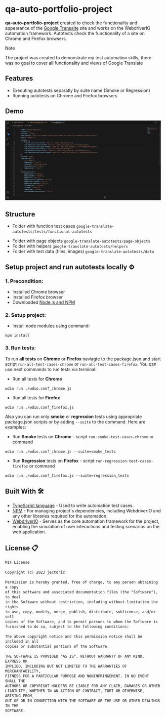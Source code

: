 # qa-auto-portfolio-project

**qa-auto-portfolio-project** created to check the functionality and appearance of the [Google Transalte](https://translate.google.com/) site and works on the WebdriverIO automation framework. Autotests check the functionality of a site on Chrome and Firefox browsers. <!--In addition to functional tests, there are also non-functional tests for checking appearance by comparing screenshots (UI Regression Tests)-->

> [!NOTE]
> The project was created to demonstrate my test automation skills, there was no goal to cover all functionality and views of Google Translate

## Features 
- Executing autotests separatly by suite name (Smoke or Regression<!-- /UI Comparison-->)
- Running autotests on Chrome and Firefox browsers
<!-- - UI Comparison autotests that allows to compare current view with predefined scrennshot 
ADD UI COMPARISON PHOTO
- Remote autotests run on CircleCI -->

## Demo
<img src="./google-translate-autotests/demo/demo.gif" width=1000/>
<!-- add presentation and ui regression screen -->

## Structure
- Folder with function test cases `google-translate-autotests/tests/functional-autotests`
<!-- - Folder with non-function test cases `` -->
- Folder with page objects `google-translate-autotests/page-objects`
- Folder with helpers `google-translate-autotests/helpers`
- Folder with test data (files, images) `google-translate-autotests/data`

## Setup project and run autotests locally ⚙️
### 1. Precondition:
- Installed Chrome browser
- Installed Firefox browser
- Downloaded [Node.js and NPM](https://radixweb.com/blog/installing-npm-and-nodejs-on-windows-and-mac)

### 2. Setup project:
- Install node modules using command:
```
npm install
```

### 3. Run tests:
To run **all tests** on **Chrome** or **Firefox** naviagte to the package.json and start script `run-all-test-cases-chrome` or `run-all-test-cases-firefox`. You can use next commands to run tests via terminal:

- Run all tests for **Chrome**
```
wdio run ./wdio.conf_chrome.js
```
- Run all tests for **Firefox**
```
wdio run ./wdio.conf_firefox.js
```

Also you can run only **smoke** or **regression** tests using appropriate package.json scripts or by adding `--suite` to the command. Here are examples:

- Run **Smoke** tests on **Chrome** - script `run-smoke-test-cases-chrome` or command
```
wdio run ./wdio.conf_chrome.js --suite=smoke_tests
```
- Run **Regression** tests on **Firefox** - script `run-regression-test-cases-firefox` or command
```
wdio run ./wdio.conf_firefox.js --suite=regression_tests
```
<!-- ADD UI REGRESSION LATER -->

## Built With 🛠
- [TypeScript language](https://www.typescriptlang.org/) - Used to write automation test cases.
- [NPM](https://www.npmjs.com/) - For managing project's dependencies, including WebdriverIO and any other libraries required for the automation.
- [WebdriverIO](https://webdriver.io/uk/) - Serves as the core automation framework for the project, enabling the simulation of user interactions and testing scenarios on the web application.
<!-- - [Pixelmatch library](https://github.com/mapbox/pixelmatch) - is utilized for visual regression testing. It allows to compare screenshots of your app UI, detecting any unexpected visual differences. -->

## License 📋

```
MIT License

Copyright (c) 2023 jectoric

Permission is hereby granted, free of charge, to any person obtaining a copy
of this software and associated documentation files (the "Software"), to deal
in the Software without restriction, including without limitation the rights
to use, copy, modify, merge, publish, distribute, sublicense, and/or sell
copies of the Software, and to permit persons to whom the Software is
furnished to do so, subject to the following conditions:

The above copyright notice and this permission notice shall be included in all
copies or substantial portions of the Software.

THE SOFTWARE IS PROVIDED "AS IS", WITHOUT WARRANTY OF ANY KIND, EXPRESS OR
IMPLIED, INCLUDING BUT NOT LIMITED TO THE WARRANTIES OF MERCHANTABILITY,
FITNESS FOR A PARTICULAR PURPOSE AND NONINFRINGEMENT. IN NO EVENT SHALL THE
AUTHORS OR COPYRIGHT HOLDERS BE LIABLE FOR ANY CLAIM, DAMAGES OR OTHER
LIABILITY, WHETHER IN AN ACTION OF CONTRACT, TORT OR OTHERWISE, ARISING FROM,
OUT OF OR IN CONNECTION WITH THE SOFTWARE OR THE USE OR OTHER DEALINGS IN THE
SOFTWARE.
```